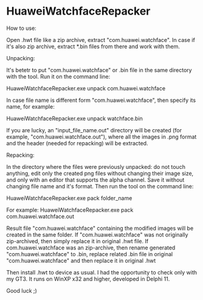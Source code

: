 # HuaweiWatchfaceRepacker
How to use:

Open .hwt file like a zip archive, extract "com.huawei.watchface". In case if it's also zip archive, extract *.bin files from there and work with them.

Unpacking:

It's betetr to put "com.huawei.watchface" or .bin file in the same directory with the tool. Run it on the command line:

HuaweiWatchfaceRepacker.exe unpack com.huawei.watchface

In case file name is different form "com.huawei.watchface", then specify its name, for example: 

HuaweiWatchfaceRepacker.exe unpack watchface.bin 

If you are lucky, an "input_file_name.out" directory will be created (for example, "com.huawei.watchface.out"), where all the images in .png format and the header (needed for repacking) will be extracted.

Repacking:

In the directory where the files were previously unpacked: do not touch anything, edit only the created png files without changing their image size, and only with an editor that supports the alpha channel. Save it without changing file name and it's format. Then run the tool on the command line:

HuaweiWatchfaceRepacker.exe pack folder_name

For example: HuaweiWatchfaceRepacker.exe pack com.huawei.watchface.out

Result file "com.huawei.watchface" containing the modified images will be created in the same folder. If "com.huawei.watchface" was not originally zip-archived, then simply replace it in original .hwt file. If com.huawei.watchface was an zip-archive, then rename generated "com.huawei.watchface" to .bin, replace related .bin file in original "com.huawei.watchface" and then replace it in original .hwt

Then install .hwt to device as usual. I had the opportunity to check only with my GT3. It runs on WinXP x32 and higher, developed in Delphi 11.

Good luck ;)
